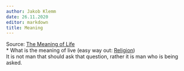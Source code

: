```yaml
---
author: Jakob Klemm
date: 26.11.2020
editor: markdown
title: Meaning
---
```


Source: [The Meaning of
Life](https://www.youtube.com/watch?v=6sNyhmyhjiU&ab_channel=ThoughtsonThinking)\
\* What is the meaning of live (easy way out: [Religion](religion))\
It is not man that should ask that question, rather it is man who is
being asked.
